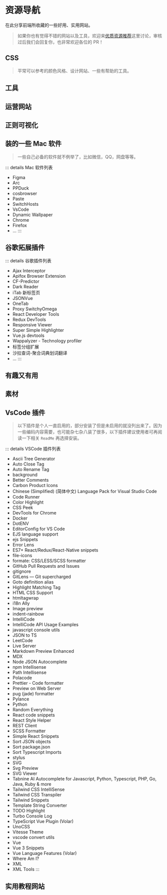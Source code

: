 # 资源导航

在此分享前端所收藏的一些好用、实用网站。

> 如果你也有觉得不错的网站以及工具，欢迎来[优质资源推荐](https://github.com/chodocs/chodocs/discussions/138)这里讨论，审核过后我们会回复你，也非常欢迎各位的 PR！

<script setup>
  import cssNav from './favorites/css.ts'
  import toolNav from './favorites/tool.ts'
  import operateNav from './favorites/operate.ts'
  import regexNav from './favorites/regex.ts'
  import toyNav from './favorites/toy.ts'
  import materialNav from './favorites/material.ts'
  import tutorialNav from './favorites/tutorial.ts'
</script>

## CSS

> 平常可以参考的颜色风格、设计网站、一些有帮助的工具。

<NavCard :navData=cssNav />

## 工具

<NavCard :navData=toolNav />

## 运营网站

<NavCard :navData=operateNav />

## 正则可视化

<NavCard :navData=regexNav />

## 装的一些 Mac 软件

> 一些自己必备的软件就不例举了，比如微信，QQ，网盘等等。

::: details Mac 软件列表

- Figma
- Arc
- PPDuck
- cosbrowser
- Paste
- SwitchHosts
- VsCode
- Dynamic Wallpaper
- Chrome
- Firefox
- ...
  :::

## 谷歌拓展插件

::: details 谷歌插件列表

- Ajax Interceptor
- Apifox Browser Extension
- CF-Predictor
- Dark Reader
- iTab 新标签页
- JSONVue
- OneTab
- Proxy SwitchyOmega
- React Developer Tools
- Redux DevTools
- Responsive Viewer
- Super Simple Highlighter
- Vue.js devtools
- Wappalyzer - Technology profiler
- 标签分组扩展
- 沙拉查词-聚合词典划词翻译
- ...
  :::

## 有趣又有用

<NavCard :navData=toyNav />

## 素材

<NavCard :navData=materialNav />

## VsCode 插件

> 以下插件是个人一直启用的，部分安装了但是未启用的就没列出来了。因为一些编码内容需要，也可能杂七杂八装了很多，以下插件建议使用者可再阅读一下相关 `ReadMe` 再选择安装。

::: details VSCode 插件列表

- Ascii Tree Generator
- Auto Close Tag
- Auto Rename Tag
- background
- Better Comments
- Carbon Product Icons
- Chinese (Simplified) (简体中文) Language Pack for Visual Studio Code
- Code Runner
- Color Highlight
- CSS Peek
- DevTools for Chrome
- Docker
- DotENV
- EditorConfig for VS Code
- EJS language support
- ejs Snippets
- Error Lens
- ES7+ React/Redux/React-Native snippets
- file-icons
- formate: CSS/LESS/SCSS formatter
- GitHub Pull Requests and Issues
- gitignore
- GitLens — Git supercharged
- Goto definition alias
- Highlight Matching Tag
- HTML CSS Support
- htmltagwrap
- i18n Ally
- Image preview
- indent-rainbow
- IntelliCode
- IntelliCode API Usage Examples
- javascript console utils
- JSON to TS
- LeetCode
- Live Server
- Markdown Preview Enhanced
- MDX
- Node JSON Autocomplete
- npm Intellisense
- Path Intellisense
- Polacode
- Prettier - Code formatter
- Preview on Web Server
- pug (jade) formatter
- Pylance
- Python
- Random Everything
- React code snippets
- React Style Helper
- REST Client
- SCSS Formatter
- Simple React Snippets
- Sort JSON objects
- Sort package.json
- Sort Typescript Imports
- stylus
- SVG
- Svg Preview
- SVG Viewer
- Tabnine AI Autocomplete for Javascript, Python, Typescript, PHP, Go, Java, Ruby & more
- Tailwind CSS IntelliSense
- Tailwind CSS Transpiler
- Tailwind Snippets
- Template String Converter
- TODO Highlight
- Turbo Console Log
- TypeScript Vue Plugin (Volar)
- UnoCSS
- Vitesse Theme
- vscode convert utils
- Vue
- Vue 3 Snippets
- Vue Language Features (Volar)
- Where Am I?
- XML
- XML Tools
  :::

## 实用教程网站

<NavCard :navData=tutorialNav />
